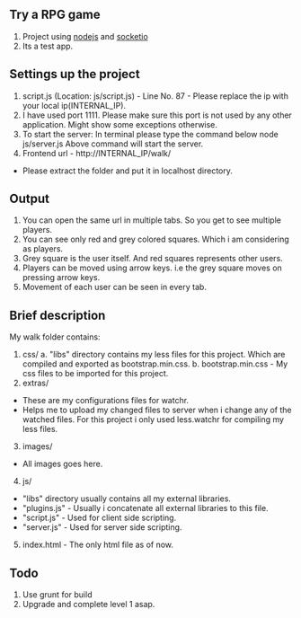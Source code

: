 ## Try a RPG game

1. Project using [nodejs](http://nodejs.org/) and [socketio](http://socket.io/)
2. Its a test app.

## Settings up the project

1. script.js (Location: js/script.js) - Line No. 87 - Please replace the ip with your local ip(INTERNAL_IP).
2. I have used port 1111. Please make sure this port is not used by any other application. Might show some exceptions otherwise.
3. To start the server: In terminal please type the command below
  node js/server.js 
Above command will start the server.
4. Frontend url - http://INTERNAL_IP/walk/
* Please extract the folder and put it in localhost directory.

## Output

1. You can open the same url in multiple tabs. So you get to see multiple players.
2. You can see only red and grey colored squares. Which i am considering as players.
3. Grey square is the user itself. And red squares represents other users.
4. Players can be moved using arrow keys. i.e the grey square moves on pressing arrow keys. 
5. Movement of each user can be seen in every tab.

## Brief description

My walk folder contains:
1. css/
  a. "libs" directory contains my less files for this project. Which are compiled and exported as bootstrap.min.css.
  b. bootstrap.min.css - My css files to be imported for this project.
2. extras/
  - These are my configurations files for watchr.
  - Helps me to upload my changed files to server when i change any of the watched files. For this project i only used less.watchr for compiling my less files.
3. images/
  - All images goes here.
4. js/
  - "libs" directory usually contains all my external libraries.
  - "plugins.js" - Usually i concatenate all external libraries to this file.
  - "script.js" - Used for client side scripting.
  - "server.js" - Used for server side scripting.
5. index.html - The only html file as of now.


## Todo

1. Use grunt for build
2. Upgrade and complete level 1 asap.


